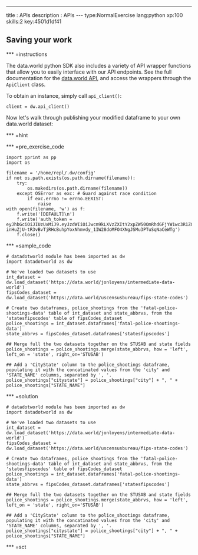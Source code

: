 ---
title       : APIs
description : APIs
--- type:NormalExercise lang:python xp:100 skills:2 key:4501d1df41
## Saving your work


*** =instructions

The data.world python SDK also includes a variety of API wrapper functions that allow you to easily interface with our API endpoints. See the full documentation for the [data.world API](https://docs.data.world/documentation/api/), and access the wrappers through the `ApiClient` class. 

To obtain an instance, simply call `api_client()`:

`client = dw.api_client()`

Now let's walk through publishing your modified dataframe to your own data.world dataset:

*** =hint

*** =pre_exercise_code
```{python}
import pprint as pp
import os

filename = '/home/repl/.dw/config'
if not os.path.exists(os.path.dirname(filename)):
    try:
        os.makedirs(os.path.dirname(filename))
    except OSError as exc: # Guard against race condition
        if exc.errno != errno.EEXIST:
            raise
with open(filename, 'w') as f:
    f.write('[DEFAULT]\n')
    f.write('auth_token = eyJhbGciOiJIUzUxMiJ9.eyJzdWIiOiJwcm9kLXVzZXItY2xpZW50OmRhdGFjYW1wc3R1ZGVudCIsImlzcyI6ImFnZW50OmRhdGFjYW1wc3R1ZGVudDo6MmMzMTM4Y2YtMGJjNy00N2FmLTg1MWItMGE1YmQ3ZTlhYjliIiwiaWF0IjoxNDkzMjI5NjMwLCJyb2xlIjpbInVzZXJfYXBpX3dyaXRlIiwidXNlcl9hcGlfcmVhZCJdLCJnZW5lcmFsLXB1cnBvc2UiOnRydWV9.MODLiozjfoCE9VS91Ycf1-inHuZjU-tR3vBvTjRHcBuhpYoxNhmvdy_1IW28doMFO4XNgJSMu3PTuSqNaCeWTg')
    f.close()
```

*** =sample_code
```{python}
# datadotworld module has been imported as dw
import datadotworld as dw

# We've loaded two datasets to use
int_dataset = dw.load_dataset('https://data.world/jonloyens/intermediate-data-world')
fipsCodes_dataset = dw.load_dataset('https://data.world/uscensusbureau/fips-state-codes')

# Create two dataframes, police_shootings from the 'fatal-police-shootings-data' table of int_dataset and state_abbrvs, from the 'statesfipscodes' table of fipsCodes_dataset
police_shootings = int_dataset.dataframes['fatal-police-shootings-data']
state_abbrvs = fipsCodes_dataset.dataframes['statesfipscodes']

## Merge full the two datasets together on the STUSAB and state fields
police_shootings = police_shootings.merge(state_abbrvs, how = 'left', left_on = 'state', right_on='STUSAB')

## Add a 'CityState' column to the police_shootings dataframe, populating it with the concatinated values from the 'city' and 'STATE_NAME' columns, separated by ', '. 
police_shootings["citystate"] = police_shootings["city"] + ", " + police_shootings["STATE_NAME"]

```

*** =solution
```{python}
# datadotworld module has been imported as dw
import datadotworld as dw

# We've loaded two datasets to use
int_dataset = dw.load_dataset('https://data.world/jonloyens/intermediate-data-world')
fipsCodes_dataset = dw.load_dataset('https://data.world/uscensusbureau/fips-state-codes')

# Create two dataframes, police_shootings from the 'fatal-police-shootings-data' table of int_dataset and state_abbrvs, from the 'statesfipscodes' table of fipsCodes_dataset
police_shootings = int_dataset.dataframes['fatal-police-shootings-data']
state_abbrvs = fipsCodes_dataset.dataframes['statesfipscodes']

## Merge full the two datasets together on the STUSAB and state fields
police_shootings = police_shootings.merge(state_abbrvs, how = 'left', left_on = 'state', right_on='STUSAB')

## Add a 'CityState' column to the police_shootings dataframe, populating it with the concatinated values from the 'city' and 'STATE_NAME' columns, separated by ', '. 
police_shootings["citystate"] = police_shootings["city"] + ", " + police_shootings["STATE_NAME"]

```

*** =sct
```{python}

```
